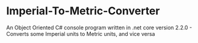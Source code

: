 # Imperial-To-Metric-Converter
An Object Oriented C# console program written in .net core version 2.2.0 - Converts some Imperial units to Metric units, and vice versa

